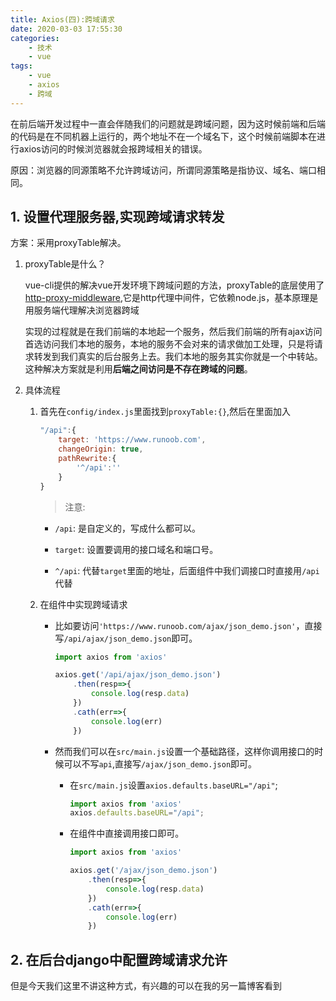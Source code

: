 ```yaml
---
title: Axios(四):跨域请求
date: 2020-03-03 17:55:30
categories:
    - 技术
    - vue
tags:
    - vue
    - axios
    - 跨域
---
```

在前后端开发过程中一直会伴随我们的问题就是跨域问题，因为这时候前端和后端的代码是在不同机器上运行的，两个地址不在一个域名下，这个时候前端脚本在进行axios访问的时候浏览器就会报跨域相关的错误。

原因：浏览器的同源策略不允许跨域访问，所谓同源策略是指协议、域名、端口相同。

## 1. 设置代理服务器,实现跨域请求转发

方案：采用proxyTable解决。

1. proxyTable是什么？

    vue-cli提供的解决vue开发环境下跨域问题的方法，proxyTable的底层使用了[http-proxy-middleware](https://github.com/chimurai/http-proxy-middleware),它是http代理中间件，它依赖node.js，基本原理是用服务端代理解决浏览器跨域

    实现的过程就是在我们前端的本地起一个服务，然后我们前端的所有ajax访问首选访问我们本地的服务，本地的服务不会对来的请求做加工处理，只是将请求转发到我们真实的后台服务上去。我们本地的服务其实你就是一个中转站。这种解决方案就是利用**后端之间访问是不存在跨域的问题**。

2. 具体流程

    1. 首先在`config/index.js`里面找到`proxyTable:{}`,然后在里面加入

        ```javascript
        "/api":{
            target: 'https://www.runoob.com',
            changeOrigin: true,
            pathRewrite:{
                '^/api':''
            }
        }
        ```

        >注意:

        - `/api`: 是自定义的，写成什么都可以。

        - `target`: 设置要调用的接口域名和端口号。

        - `^/api`: 代替`target`里面的地址，后面组件中我们调接口时直接用`/api`代替

    2. 在组件中实现跨域请求

        - 比如要访问`'https://www.runoob.com/ajax/json_demo.json'`，直接写`/api/ajax/json_demo.json`即可。

            ```javascript
            import axios from 'axios'

            axios.get('/api/ajax/json_demo.json')
                .then(resp=>{
                    console.log(resp.data)
                })
                .cath(err=>{
                    console.log(err)
                })
            ```

        - 然而我们可以在`src/main.js`设置一个基础路径，这样你调用接口的时候可以不写`api`,直接写`/ajax/json_demo.json`即可。

            - 在`src/main.js`设置`axios.defaults.baseURL="/api"`;

                ```javascript
                import axios from 'axios'
                axios.defaults.baseURL="/api";
                ```

            - 在组件中直接调用接口即可。

                ```javascript
                import axios from 'axios'

                axios.get('/ajax/json_demo.json')
                    .then(resp=>{
                        console.log(resp.data)
                    })
                    .cath(err=>{
                        console.log(err)
                    })
                ```

## 2. 在后台django中配置跨域请求允许

但是今天我们这里不讲这种方式，有兴趣的可以在我的另一篇博客看到
